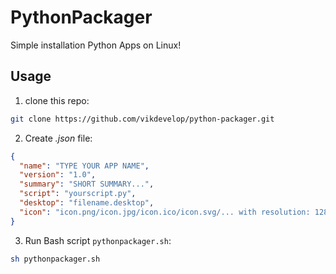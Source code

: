 # PythonPackager
Simple installation Python Apps on Linux!

## Usage
1. clone this repo:
```bash
git clone https://github.com/vikdevelop/python-packager.git
```

2. Create *.json* file:
```json
{
  "name": "TYPE YOUR APP NAME",
  "version": "1.0",
  "summary": "SHORT SUMMARY...",
  "script": "yourscript.py",
  "desktop": "filename.desktop",
  "icon": "icon.png/icon.jpg/icon.ico/icon.svg/... with resolution: 128x128"
}
```
3. Run Bash script `pythonpackager.sh`:
```bash
sh pythonpackager.sh
```
